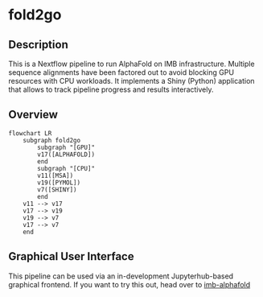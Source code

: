 # fold2go

## Description

This is a Nextflow pipeline to run AlphaFold on IMB infrastructure. Multiple sequence alignments have been factored out to avoid blocking GPU resources with CPU workloads.
It implements a Shiny (Python) application that allows to track pipeline progress and results interactively.

## Overview

```mermaid
flowchart LR
    subgraph fold2go
        subgraph "[GPU]"
        v17([ALPHAFOLD])
        end
        subgraph "[CPU]"
        v11([MSA])
        v19([PYMOL])
        v7([SHINY])
        end
    v11 --> v17
    v17 --> v19
    v19 --> v7
    v17 --> v7
    end
```

## Graphical User Interface

This pipeline can be used via an in-development Jupyterhub-based graphical frontend. If you want to try this out, head over to [imb-alphafold](https://gitlab.rlp.net/imbforge/imb-alphafold)
